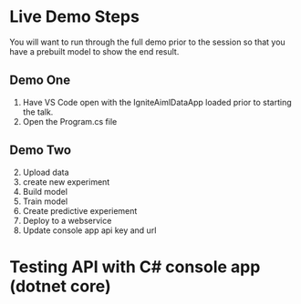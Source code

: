 # Live Demo Steps
You will want to run through the full demo prior to the session so that you have a prebuilt model to show the end result.

## Demo One
1. Have VS Code open with the IgniteAimlDataApp loaded prior to starting the talk.
2. Open the Program.cs file

## Demo Two
2. Upload data
2. create new experiment
3. Build model
4. Train model
5. Create predictive experiement
6. Deploy to a webservice
7. Update console app api key and url

# Testing API with C# console app (dotnet core)